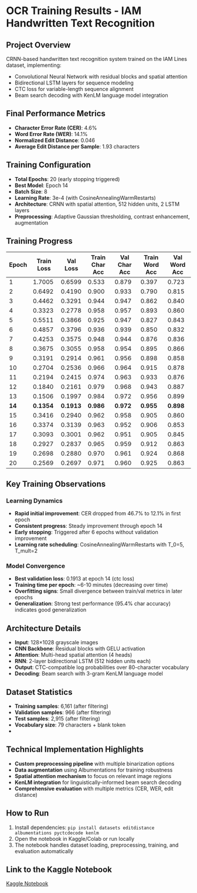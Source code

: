 # OCR Training Results - IAM Handwritten Text Recognition

## Project Overview
CRNN-based handwritten text recognition system trained on the IAM Lines dataset, implementing:
- Convolutional Neural Network with residual blocks and spatial attention
- Bidirectional LSTM layers for sequence modeling
- CTC loss for variable-length sequence alignment
- Beam search decoding with KenLM language model integration

## Final Performance Metrics
- **Character Error Rate (CER)**: 4.6% 
- **Word Error Rate (WER)**: 14.1%
- **Normalized Edit Distance**: 0.046
- **Average Edit Distance per Sample**: 1.93 characters

## Training Configuration
- **Total Epochs**: 20 (early stopping triggered)
- **Best Model**: Epoch 14
- **Batch Size**: 8
- **Learning Rate**: 3e-4 (with CosineAnnealingWarmRestarts)
- **Architecture**: CRNN with spatial attention, 512 hidden units, 2 LSTM layers
- **Preprocessing**: Adaptive Gaussian thresholding, contrast enhancement, augmentation

## Training Progress

| Epoch | Train Loss | Val Loss | Train Char Acc | Val Char Acc | Train Word Acc | Val Word Acc |
|-------|------------|----------|----------------|--------------|----------------|--------------|
| 1     | 1.7005     | 0.6599   | 0.533          | 0.879        | 0.397          | 0.723        |
| 2     | 0.6492     | 0.4190   | 0.900          | 0.933        | 0.790          | 0.815        |
| 3     | 0.4462     | 0.3291   | 0.944          | 0.947        | 0.862          | 0.840        |
| 4     | 0.3323     | 0.2778   | 0.958          | 0.957        | 0.893          | 0.860        |
| 5     | 0.5511     | 0.3866   | 0.925          | 0.947        | 0.827          | 0.843        |
| 6     | 0.4857     | 0.3796   | 0.936          | 0.939        | 0.850          | 0.832        |
| 7     | 0.4253     | 0.3575   | 0.948          | 0.944        | 0.876          | 0.836        |
| 8     | 0.3675     | 0.3055   | 0.958          | 0.954        | 0.895          | 0.866        |
| 9     | 0.3191     | 0.2914   | 0.961          | 0.956        | 0.898          | 0.858        |
| 10    | 0.2704     | 0.2536   | 0.966          | 0.964        | 0.915          | 0.878        |
| 11    | 0.2194     | 0.2415   | 0.974          | 0.963        | 0.933          | 0.876        |
| 12    | 0.1840     | 0.2161   | 0.979          | 0.968        | 0.943          | 0.887        |
| 13    | 0.1506     | 0.1997   | 0.984          | 0.972        | 0.956          | 0.899        |
| **14**| **0.1354** | **0.1913** | **0.986**    | **0.972**    | **0.955**      | **0.898**    |
| 15    | 0.3416     | 0.2940   | 0.962          | 0.958        | 0.905          | 0.860        |
| 16    | 0.3374     | 0.3139   | 0.963          | 0.952        | 0.906          | 0.853        |
| 17    | 0.3093     | 0.3001   | 0.962          | 0.951        | 0.905          | 0.845        |
| 18    | 0.2927     | 0.2837   | 0.965          | 0.959        | 0.912          | 0.863        |
| 19    | 0.2698     | 0.2880   | 0.970          | 0.961        | 0.924          | 0.868        |
| 20    | 0.2569     | 0.2697   | 0.971          | 0.960        | 0.925          | 0.863        |

## Key Training Observations

### Learning Dynamics
- **Rapid initial improvement**: CER dropped from 46.7% to 12.1% in first epoch
- **Consistent progress**: Steady improvement through epoch 14
- **Early stopping**: Triggered after 6 epochs without validation improvement
- **Learning rate scheduling**: CosineAnnealingWarmRestarts with T_0=5, T_mult=2

### Model Convergence
- **Best validation loss**: 0.1913 at epoch 14 (ctc loss)
- **Training time per epoch**: ~6-10 minutes (decreasing over time)
- **Overfitting signs**: Small divergence between train/val metrics in later epochs
- **Generalization**: Strong test performance (95.4% char accuracy) indicates good generalization

## Architecture Details
- **Input**: 128×1028 grayscale images
- **CNN Backbone**: Residual blocks with GELU activation
- **Attention**: Multi-head spatial attention (4 heads)
- **RNN**: 2-layer bidirectional LSTM (512 hidden units each)
- **Output**: CTC-compatible log probabilities over 80-character vocabulary
- **Decoding**: Beam search with 3-gram KenLM language model

## Dataset Statistics
- **Training samples**: 6,161 (after filtering)
- **Validation samples**: 966 (after filtering)  
- **Test samples**: 2,915 (after filtering)
- **Vocabulary size**: 79 characters + blank token
- 
## Technical Implementation Highlights
- **Custom preprocessing pipeline** with multiple binarization options
- **Data augmentation** using Albumentations for training robustness
- **Spatial attention mechanism** to focus on relevant image regions
- **KenLM integration** for linguistically-informed beam search decoding
- **Comprehensive evaluation** with multiple metrics (CER, WER, edit distance)


## How to Run
1. Install dependencies: `pip install datasets editdistance albumentations pyctcdecode kenlm`
2. Open the notebook in Kaggle/Colab or run locally
3. The notebook handles dataset loading, preprocessing, training, and evaluation automatically

## Link to the Kaggle Notebook
[Kaggle Notebook](https://www.kaggle.com/code/tasosigg/iam-ocr-notebook)

